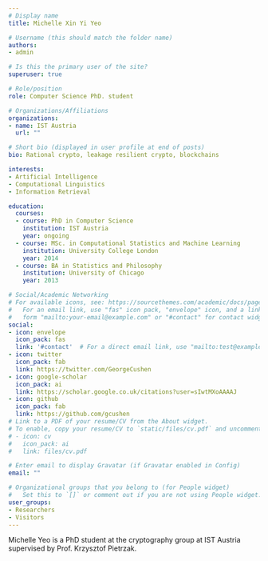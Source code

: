 ```yaml
---
# Display name
title: Michelle Xin Yi Yeo

# Username (this should match the folder name)
authors:
- admin

# Is this the primary user of the site?
superuser: true

# Role/position
role: Computer Science PhD. student

# Organizations/Affiliations
organizations:
- name: IST Austria
  url: ""

# Short bio (displayed in user profile at end of posts)
bio: Rational crypto, leakage resilient crypto, blockchains

interests:
- Artificial Intelligence
- Computational Linguistics
- Information Retrieval

education:
  courses:
  - course: PhD in Computer Science
    institution: IST Austria
    year: ongoing
  - course: MSc. in Computational Statistics and Machine Learning 
    institution: University College London
    year: 2014
  - course: BA in Statistics and Philosophy
    institution: University of Chicago
    year: 2013

# Social/Academic Networking
# For available icons, see: https://sourcethemes.com/academic/docs/page-builder/#icons
#   For an email link, use "fas" icon pack, "envelope" icon, and a link in the
#   form "mailto:your-email@example.com" or "#contact" for contact widget.
social:
- icon: envelope
  icon_pack: fas
  link: '#contact'  # For a direct email link, use "mailto:test@example.org".
- icon: twitter
  icon_pack: fab
  link: https://twitter.com/GeorgeCushen
- icon: google-scholar
  icon_pack: ai
  link: https://scholar.google.co.uk/citations?user=sIwtMXoAAAAJ
- icon: github
  icon_pack: fab
  link: https://github.com/gcushen
# Link to a PDF of your resume/CV from the About widget.
# To enable, copy your resume/CV to `static/files/cv.pdf` and uncomment the lines below.
# - icon: cv
#   icon_pack: ai
#   link: files/cv.pdf

# Enter email to display Gravatar (if Gravatar enabled in Config)
email: ""

# Organizational groups that you belong to (for People widget)
#   Set this to `[]` or comment out if you are not using People widget.
user_groups:
- Researchers
- Visitors
---
```


Michelle Yeo is a PhD student at the cryptography group at IST Austria supervised by Prof. Krzysztof Pietrzak.
